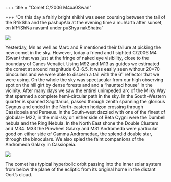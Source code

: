 +++
title = "Comet C/2006 M4xa0Swan"

+++
“On this day a fairly bright shikhI was seen coursing between the tail
of the R^ikSha and the pashupAla at the evening time a muhUrta after
sunset, on kR^iShNa navamI under puShya nakShatra”

[![](https://i0.wp.com/photos1.blogger.com/blogger2/6438/855/320/comet_swan.jpg)](http://photos1.blogger.com/blogger2/6438/855/1600/comet_swan.jpg)

Yesterday, Mn as well as Marc and R mentioned their failure at picking
the new comet in the sky. However, today a friend and I sighted C/2006
M4 (Swan) that was just at the fringe of naked eye visibility, close to
the boundary of Canes Venatici. Using M92 and M13 as guides we estimated
the comet at around magnitude 6.3-6.5. It was easily seen withour 20\*70
binoculars and we were able to discern a tail with the 6″ reflector that
we were using. On the whole the sky was spectacular from our high
observing spot on the hill girt by dense forests and and a “haunted
house” in the vicinity. After many days we saw the entirel unimpeded arc
of the Milky Way that spanned a complete hemi-circular path in the sky.
In the South-Western quarter is spanned Sagittarius, passed through
zenith spanning the glorious Cygnus and ended in the North-eastern
horizon crossing through Cassiopeia and Perseus. In the South-west
dazzled with one of the finest of globular- M22, in the mid-sky on
either side of Beta Cygni were the Dumbell nebula and the Ring Nebula.
In the North East shone the Double Clusters and M34. M33 the Pinwheel
Galaxy and M31 Andromeda were particular good on either side of Gamma
Andromedae, the splendid double star, through the binoculars. We also
spied the faint companions of the Andromeda Galaxy in Cassiopeia.

[![](https://i2.wp.com/photos1.blogger.com/blogger2/6438/855/320/swan_comet2.png)](http://photos1.blogger.com/blogger2/6438/855/1600/swan_comet2.gif)

The comet has typical hyperbolic orbit passing into the inner solar
system from below the plane of the ecliptic from its original home in
the distant Oort’s cloud.
